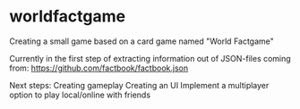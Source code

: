 # worldfactgame
Creating a small game based on a card game named "World Factgame"

Currently in the first step of extracting information out of JSON-files coming from:
https://github.com/factbook/factbook.json

Next steps:
Creating gameplay
Creating an UI 
Implement a multiplayer option to play local/online with friends
